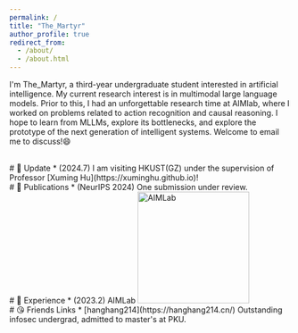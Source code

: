 ```yaml
---
permalink: /
title: "The_Martyr"
author_profile: true
redirect_from: 
  - /about/
  - /about.html
---
```


I'm The_Martyr, a third-year undergraduate student interested in artificial intelligence. My current research interest is in multimodal large language models. Prior to this, I had an unforgettable research time at AIMlab, where I worked on problems related to action recognition and causal reasoning. I hope to learn from MLLMs, explore its bottlenecks, and explore the prototype of the next generation of intelligent systems. Welcome to email me to discuss!😄

<br>
# 📅 Update
* (2024.7) I am visiting HKUST(GZ) under the supervision of Professor [Xuming Hu](https://xuminghu.github.io)!

<br>
# 📝 Publications
* (NeurIPS 2024) One submission under review.

<br>
# 📇 Experience
* (2023.2) AIMLab

<img src="/images/AIMLab.jpg" alt="AIMLab" style="width: 200px; height: auto;" />

<br>
# 😘 Friends Links
* [hanghang214](https://hanghang214.cn/) Outstanding infosec undergrad, admitted to master's at PKU.
